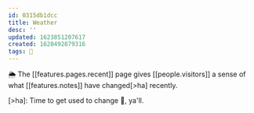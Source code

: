 ```yaml
---
id: 0315db1dcc
title: Weather
desc: ''
updated: 1623851207617
created: 1620492879316
tags: 🌿
---
```


🌦 The [[features.pages.recent]] page gives [[people.visitors]] a sense of what [[features.notes]] have changed[>ha] recently. 

[>ha]: Time to get used to change 👛, ya'll. 
